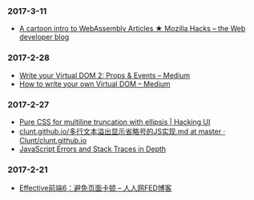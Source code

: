 
### 2017-3-11<br />
+ [A cartoon intro to WebAssembly Articles ★ Mozilla Hacks – the Web developer blog](https://hacks.mozilla.org/category/a-cartoon-intro-to-webassembly/)<br />

### 2017-2-28<br />
+ [Write your Virtual DOM 2: Props & Events – Medium](https://medium.com/@deathmood/write-your-virtual-dom-2-props-events-a957608f5c76#.hgclfmwkv)<br />
+ [How to write your own Virtual DOM – Medium](https://medium.com/@deathmood/how-to-write-your-own-virtual-dom-ee74acc13060#.urxl31dhh)<br />

### 2017-2-27<br />
+ [Pure CSS for multiline truncation with ellipsis | Hacking UI](http://hackingui.com/front-end/a-pure-css-solution-for-multiline-text-truncation/)<br />
+ [clunt.github.io/多行文本溢出显示省略号的JS实现.md at master · Clunt/clunt.github.io](https://github.com/Clunt/clunt.github.io/blob/master/blog/Skill/Javascript/%E5%A4%9A%E8%A1%8C%E6%96%87%E6%9C%AC%E6%BA%A2%E5%87%BA%E6%98%BE%E7%A4%BA%E7%9C%81%E7%95%A5%E5%8F%B7%E7%9A%84JS%E5%AE%9E%E7%8E%B0.md)<br />
+ [JavaScript Errors and Stack Traces in Depth](http://lucasfcosta.com/2017/02/17/JavaScript-Errors-and-Stack-Traces.html)<br />

### 2017-2-21<br />
+ [Effective前端6：避免页面卡顿 – 人人网FED博客](http://www.renfed.com/2017/02/09/avoid-jank/)<br />